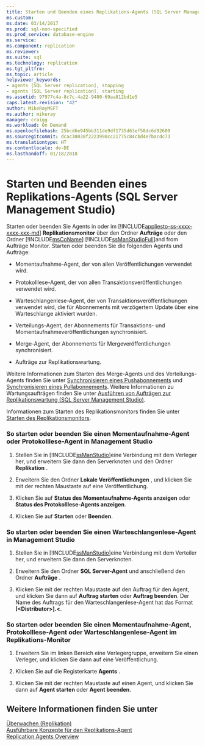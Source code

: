 ```yaml
---
title: Starten und Beenden eines Replikations-Agents (SQL Server Management Studio) | Microsoft Dokumentation
ms.custom: 
ms.date: 03/14/2017
ms.prod: sql-non-specified
ms.prod_service: database-engine
ms.service: 
ms.component: replication
ms.reviewer: 
ms.suite: sql
ms.technology: replication
ms.tgt_pltfrm: 
ms.topic: article
helpviewer_keywords:
- agents [SQL Server replication], stopping
- agents [SQL Server replication], starting
ms.assetid: 97977c4a-8c7c-4a22-9480-69aa812bd1e5
caps.latest.revision: "42"
author: MikeRayMSFT
ms.author: mikeray
manager: craigg
ms.workload: On Demand
ms.openlocfilehash: 25bcd6e945bb311de9df1735d63ef58dc6d92600
ms.sourcegitcommit: dcac30038f2223990cc21775c84cbd4e7bacdc73
ms.translationtype: HT
ms.contentlocale: de-DE
ms.lasthandoff: 01/18/2018
---
```

# <a name="start-and-stop-a-replication-agent-sql-server-management-studio"></a>Starten und Beenden eines Replikations-Agents (SQL Server Management Studio)
Starten oder beenden Sie Agents in oder im [!INCLUDE[appliesto-ss-xxxx-xxxx-xxx-md](../../../includes/appliesto-ss-xxxx-xxxx-xxx-md.md)] **Replikationsmonitor** über den Ordner **Aufträge** oder den Ordner [!INCLUDE[msCoName](../../../includes/msconame-md.md)] [!INCLUDE[ssManStudioFull](../../../includes/ssmanstudiofull-md.md)]and from Aufträge Monitor. Starten oder beenden Sie die folgenden Agents und Aufträge:  
  
-   Momentaufnahme-Agent, der von allen Veröffentlichungen verwendet wird.  
  
-   Protokolllese-Agent, der von allen Transaktionsveröffentlichungen verwendet wird.  
  
-   Warteschlangenlese-Agent, der von Transaktionsveröffentlichungen verwendet wird, die für Abonnements mit verzögertem Update über eine Warteschlange aktiviert wurden.  
  
-   Verteilungs-Agent, der Abonnements für Transaktions- und Momentaufnahmeveröffentlichungen synchronisiert.  
  
-   Merge-Agent, der Abonnements für Mergeveröffentlichungen synchronisiert.  
  
-   Aufträge zur Replikationswartung.  
  
 Weitere Informationen zum Starten des Merge-Agents und des Verteilungs-Agents finden Sie unter [Synchronisieren eines Pushabonnements](../../../relational-databases/replication/synchronize-a-push-subscription.md) und [Synchronisieren eines Pullabonnements](../../../relational-databases/replication/synchronize-a-pull-subscription.md). Weitere Informationen zu Wartungsaufträgen finden Sie unter [Ausführen von Aufträgen zur Replikationswartung &#40;SQL Server Management Studio&#41;](../../../relational-databases/replication/administration/run-replication-maintenance-jobs-sql-server-management-studio.md).  
  
 Informationen zum Starten des Replikationsmonitors finden Sie unter [Starten des Replikationsmonitors](../../../relational-databases/replication/monitor/start-the-replication-monitor.md).  
  
### <a name="to-start-and-stop-a-snapshot-agent-or-log-reader-agent-from-management-studio"></a>So starten oder beenden Sie einen Momentaufnahme-Agent oder Protokolllese-Agent in Management Studio  
  
1.  Stellen Sie in [!INCLUDE[ssManStudio](../../../includes/ssmanstudio-md.md)]eine Verbindung mit dem Verleger her, und erweitern Sie dann den Serverknoten und den Ordner **Replikation** .  
  
2.  Erweitern Sie den Ordner **Lokale Veröffentlichungen** , und klicken Sie mit der rechten Maustaste auf eine Veröffentlichung.  
  
3.  Klicken Sie auf **Status des Momentaufnahme-Agents anzeigen** oder **Status des Protokolllese-Agents anzeigen**.  
  
4.  Klicken Sie auf **Starten** oder **Beenden**.  
  
### <a name="to-start-and-stop-a-queue-reader-agent-from-management-studio"></a>So starten oder beenden Sie einen Warteschlangenlese-Agent in Management Studio  
  
1.  Stellen Sie in [!INCLUDE[ssManStudio](../../../includes/ssmanstudio-md.md)]eine Verbindung mit dem Verteiler her, und erweitern Sie dann den Serverknoten.  
  
2.  Erweitern Sie den Ordner **SQL Server-Agent** und anschließend den Ordner **Aufträge** .  
  
3.  Klicken Sie mit der rechten Maustaste auf den Auftrag für den Agent, und klicken Sie dann auf **Auftrag starten** oder **Auftrag beenden**. Der Name des Auftrags für den Warteschlangenlese-Agent hat das Format **[\<Distributor>].\<<integer>**.  
  
### <a name="to-start-and-stop-a-snapshot-agent-log-reader-agent-or-queue-reader-agent-from-replication-monitor"></a>So starten oder beenden Sie einen Momentaufnahme-Agent, Protokolllese-Agent oder Warteschlangenlese-Agent im Replikations-Monitor  
  
1.  Erweitern Sie im linken Bereich eine Verlegergruppe, erweitern Sie einen Verleger, und klicken Sie dann auf eine Veröffentlichung.  
  
2.  Klicken Sie auf die Registerkarte **Agents** .  
  
3.  Klicken Sie mit der rechten Maustaste auf einen Agent, und klicken Sie dann auf **Agent starten** oder **Agent beenden**.  
  
## <a name="see-also"></a>Weitere Informationen finden Sie unter  
 [Überwachen (Replikation)](../../../relational-databases/replication/monitor/monitoring-replication-overview.md)   
 [Ausführbare Konzepte für den Replikations-Agent](../../../relational-databases/replication/concepts/replication-agent-executables-concepts.md)   
 [Replication Agents Overview](../../../relational-databases/replication/agents/replication-agents-overview.md)  
  
  
